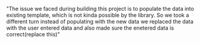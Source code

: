 "The issue we faced during building this project is to populate the data into existing template, which is not kinda possible by the library. So we took a different turn instead of populating with the new data we replaced the data with the user entered data and also made sure the enetered data is correct(replace this)"
